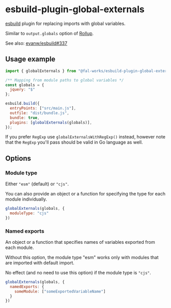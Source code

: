 # esbuild-plugin-global-externals

[esbuild](https://esbuild.github.io/) plugin for replacing imports with global variables.

Similar to `output.globals` option of [Rollup](https://rollupjs.org/).

See also: [evanw/esbuild#337](https://github.com/evanw/esbuild/issues/337)


## Usage example

```js
import { globalExternals } from "@fal-works/esbuild-plugin-global-externals";

/** Mapping from module paths to global variables */
const globals = {
  jquery: "$"
};

esbuild.build({
  entryPoints: ["src/main.js"],
  outfile: "dist/bundle.js",
  bundle: true,
  plugins: [globalExternals(globals)],
});
```

If you prefer `RegExp` use `globalExternalsWithRegExp()` instead, however note that the `RegExp` you'll pass should be valid in Go language as well.


## Options

### Module type

Either `"esm"` (default) or `"cjs"`.

You can also provide an object or a function for specifying the type for each module individually.

```js
globalExternals(globals, {
  moduleType: "cjs"
})
```

### Named exports

An object or a function that specifies names of variables exported from each module.

Without this option, the module type "esm" works only with modules that are imported with default import.

No effect (and no need to use this option) if the module type is `"cjs"`.

```js
globalExternals(globals, {
  namedExports: {
    someModule: ["someExportedVariableName"]
  }
})
```
